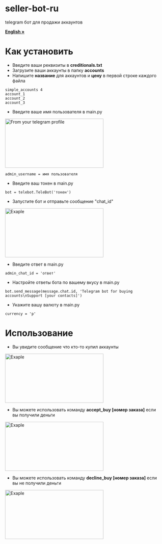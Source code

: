 # seller-bot-ru
telegram бот для продажи аккаунтов

<a href="https://github.com/RoboSnowWorld/seller-bot"><strong>English »</strong></a>

# Как установить
* Введите ваши реквизиты в **creditionals.txt**
* Загрузите ваши аккаунты в папку **accounts**
* Напишите **название** для аккаунтов и **цену** в первой строке каждого файла
```
simple_accounts 4
account_1
account_2
account_3
```
* Введите ваше имя пользователя в main.py
<img src="https://i.imgur.com/JjL5Mys.jpg" alt="From your telegram profile" width="320" height="160">

```
admin_username = имя пользователя
```
* Введите ваш токен в main.py
```
bot = telebot.TeleBot('токен')
```
* Запустите бот и отправьте сообщение "chat_id"

<img src="https://i.imgur.com/nEwTAJC.jpg" alt="Exaple" width="320" height="160">

* Введите ответ в main.py
```
admin_chat_id = 'ответ'
```
* Настройте ответы бота по вашему вкусу в main.py
```
bot.send_message(message.chat.id, 'Telegram bot for buying accounts\nSupport [your contacts]')
```
* Укажите вашу валюту в main.py
```
currency = 'р'
```

# Использование
* Вы увидите сообщение что кто-то купил аккаунты
<img src="https://i.imgur.com/oqWDcYz.jpg" alt="Exaple" width="320" height="160">

* Вы можете использовать команду **accept_buy [номер заказа]** если вы получили деньги
<img src="https://i.imgur.com/hLhRGS6.jpg" alt="Exaple" width="320" height="160">

* Вы можете использовать команду **decline_buy [номер заказа]** если вы не получили деньги
<img src="https://i.imgur.com/QpA0YRp.jpg" alt="Exaple" width="320" height="160">
